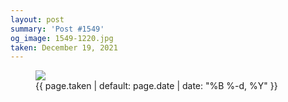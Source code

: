 ```yaml
---
layout: post
summary: 'Post #1549'
og_image: 1549-1220.jpg
taken: December 19, 2021
---
```


<figure class="post">
<img sizes="(min-width: 700px) 50vw, calc(100vw - 2rem)" src="{{ site.assets_url }}/1549-610.jpg" srcset="{{ site.assets_url }}/1549-305.jpg 305w, {{ site.assets_url }}/1549-610.jpg 610w, {{ site.assets_url }}/1549-915.jpg 915w, {{ site.assets_url }}/1549-1220.jpg 1220w"/>
<figcaption>
<time>{{ page.taken | default: page.date | date: "%B %-d, %Y" }}</time>
</figcaption>
</figure>

